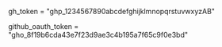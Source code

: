 
gh_token = "ghp_1234567890abcdefghijklmnopqrstuvwxyzAB"

github_oauth_token = "gho_8f19b6cda43e7f23d9ae3c4b195a7f65c9f0e3bd"
